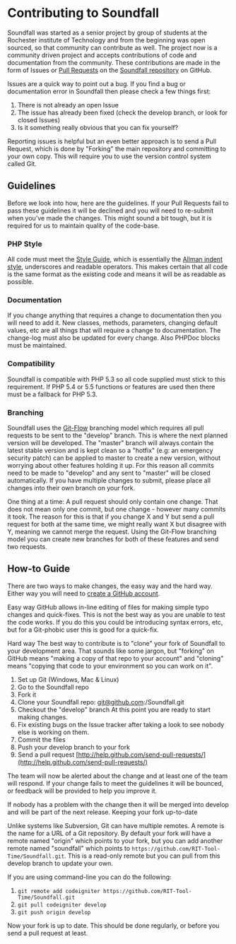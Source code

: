 # Contributing to Soundfall


Soundfall was started as a senior project by group of students at the Rochester institute of Technology and from the beginning was open sourced, so that community can contribute as well. The project now is a community driven project and accepts contributions of code and documentation from the community. These contributions are made in the form of Issues or [Pull Requests](http://help.github.com/send-pull-requests/) on the [Soundfall repository](https://github.com/RIT-Tool-Time/Soundfall) on GitHub.

Issues are a quick way to point out a bug. If you find a bug or documentation error in Soundfall then please check a few things first:

1. There is not already an open Issue
2. The issue has already been fixed (check the develop branch, or look for closed Issues)
3. Is it something really obvious that you can fix yourself?

Reporting issues is helpful but an even better approach is to send a Pull Request, which is done by "Forking" the main repository and committing to your own copy. This will require you to use the version control system called Git.

## Guidelines

Before we look into how, here are the guidelines. If your Pull Requests fail
to pass these guidelines it will be declined and you will need to re-submit
when you’ve made the changes. This might sound a bit tough, but it is required
for us to maintain quality of the code-base.

### PHP Style

All code must meet the [Style Guide](http://codeigniter.com/user_guide/general/styleguide.html), which is
essentially the [Allman indent style](http://en.wikipedia.org/wiki/Indent_style#Allman_style), underscores and readable operators. This makes certain that all code is the same format as the existing code and means it will be as readable as possible.

### Documentation

If you change anything that requires a change to documentation then you will need to add it. New classes, methods, parameters, changing default values, etc are all things that will require a change to documentation. The change-log must also be updated for every change. Also PHPDoc blocks must be maintained.

### Compatibility

Soundfall is compatible with PHP 5.3 so all code supplied must stick to
this requirement. If PHP 5.4 or 5.5 functions or features are used then there
must be a fallback for PHP 5.3.

### Branching

Soundfall uses the [Git-Flow](http://nvie.com/posts/a-successful-git-branching-model/) branching model which requires all pull requests to be sent to the "develop" branch. This is
where the next planned version will be developed. The "master" branch will always contain the latest stable version and is kept clean so a "hotfix" (e.g: an emergency security patch) can be applied to master to create a new version, without worrying about other features holding it up. For this reason all commits need to be made to "develop" and any sent to "master" will be closed automatically. If you have multiple changes to submit, please place all changes into their own branch on your fork.

One thing at a time: A pull request should only contain one change. That does not mean only one commit, but one change - however many commits it took. The reason for this is that if you change X and Y but send a pull request for both at the same time, we might really want X but disagree with Y, meaning we cannot merge the request. Using the Git-Flow branching model you can create new branches for both of these features and send two requests.

## How-to Guide

There are two ways to make changes, the easy way and the hard way. Either way you will need to [create a GitHub account](https://github.com/signup/free).

Easy way GitHub allows in-line editing of files for making simple typo changes and quick-fixes. This is not the best way as you are unable to test the code works. If you do this you could be introducing syntax errors, etc, but for a Git-phobic user this is good for a quick-fix.

Hard way The best way to contribute is to "clone" your fork of Soundfall to your development area. That sounds like some jargon, but "forking" on GitHub means "making a copy of that repo to your account" and "cloning" means "copying that code to your environment so you can work on it".

1. Set up Git (Windows, Mac & Linux)
2. Go to the Soundfall repo
3. Fork it
4. Clone your Soundfall repo: git@github.com:<your-name>/Soundfall.git
5. Checkout the "develop" branch At this point you are ready to start making changes. 
6. Fix existing bugs on the Issue tracker after taking a look to see nobody else is working on them.
7. Commit the files
8. Push your develop branch to your fork
9. Send a pull request [http://help.github.com/send-pull-requests/](http://help.github.com/send-pull-requests/)

The team will now be alerted about the change and at least one of the team will respond. If your change fails to meet the guidelines it will be bounced, or feedback will be provided to help you improve it.

If nobody has a problem with the change then it will be merged into develop and will be part of the next release. Keeping your fork up-to-date

Unlike systems like Subversion, Git can have multiple remotes. A remote is the name for a URL of a Git repository. By default your fork will have a remote named "origin" which points to your fork, but you can add another remote named "soundfall" which points to `https://github.com/RIT-Tool-Time/Soundfall.git`. This is a read-only remote but you can pull from this develop branch to update your own.

If you are using command-line you can do the following:

1. `git remote add codeigniter https://github.com/RIT-Tool-Time/Soundfall.git`
2. `git pull codeigniter develop`
3. `git push origin develop`

Now your fork is up to date. This should be done regularly, or before you send a pull request at least.